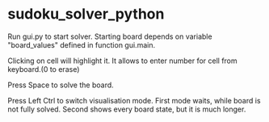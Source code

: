 # sudoku_solver_python

Run gui.py to start solver. Starting board depends on variable "board_values" defined in function gui.main.

Clicking on cell will highlight it. It allows to enter number for cell from keyboard.(0 to erase)

Press Space to solve the board.

Press Left Ctrl to switch visualisation mode. First mode waits, while board is not fully solved. Second shows every board state, but it is much longer. 

